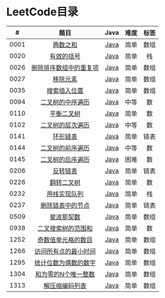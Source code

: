 # LeetCode目录

| # | 题目 | Java | 难度 | 标签 |
| :----:| :----:| :----: |:----: | :----:|
| 0001 | [两数之和](https://leetcode-cn.com/problems/two-sum) | [Java](https://github.com/yyuguang/leetcode/blob/master/src/com/lnzz/%E6%96%90%E6%B3%A2%E9%82%A3%E5%A5%91%E6%95%B0/_1_%E4%B8%A4%E6%95%B0%E4%B9%8B%E5%92%8C.java) | 简单 | 数组 |
| 0020 | [有效的括号](https://leetcode-cn.com/problems/valid-parentheses) | [Java](https://github.com/yyuguang/leetcode/blob/master/src/com/lnzz/栈/_20_有效的括号.java) | 简单 | 栈 |
| 0026 | [删除排序数组中的重复项](https://leetcode-cn.com/problems/remove-duplicates-from-sorted-array) | [Java](https://github.com/yyuguang/leetcode/blob/master/src/com/lnzz/%E6%95%B0%E7%BB%84/_26_%E5%88%A0%E9%99%A4%E6%8E%92%E5%BA%8F%E6%95%B0%E7%BB%84%E4%B8%AD%E7%9A%84%E9%87%8D%E5%A4%8D%E9%A1%B9.java) | 简单 | 数组 |
| 0027 | [移除元素](https://leetcode-cn.com/problems/remove-element) | [Java](https://github.com/yyuguang/leetcode/blob/master/src/com/lnzz/%E6%95%B0%E7%BB%84/_27_%E7%A7%BB%E9%99%A4%E5%85%83%E7%B4%A0.java ) |简单 | 数组 |
| 0035 | [搜索插入位置](https://leetcode-cn.com/problems/search-insert-position/) | [Java](https://github.com/yyuguang/leetcode/blob/master/src/com/lnzz/%E6%95%B0%E7%BB%84/_35_%E6%90%9C%E7%B4%A2%E6%8F%92%E5%85%A5%E4%BD%8D%E7%BD%AE.java) |简单 | 数组 |
| 0094 | [二叉树的中序遍历](https://leetcode-cn.com/problems/binary-tree-inorder-traversal) | [Java](https://github.com/yyuguang/leetcode/blob/master/src/com/lnzz/%E6%95%B0/_94_%E4%BA%8C%E5%8F%89%E6%A0%91%E7%9A%84%E4%B8%AD%E5%BA%8F%E9%81%8D%E5%8E%86.java) |中等 | 数 |
| 0110 | [平衡二叉树](https://leetcode-cn.com/problems/balanced-binary-tree) | [Java](https://github.com/yyuguang/leetcode/blob/master/src/com/lnzz/%E6%95%B0/_110_%E5%B9%B3%E8%A1%A1%E4%BA%8C%E5%8F%89%E6%A0%91.java) |简单 | 数 |
| 0102 | [二叉树的层次遍历](https://leetcode-cn.com/problems/binary-tree-level-order-traversal) | [Java](https://github.com/yyuguang/leetcode/blob/master/src/com/lnzz/%E6%95%B0/_102_%E4%BA%8C%E5%8F%89%E6%A0%91%E7%9A%84%E5%B1%82%E6%AC%A1%E9%81%8D%E5%8E%86.java) |中等 | 数 |
| 0141 | [环形链表](https://leetcode-cn.com/problems/linked-list-cycle) | [Java](https://github.com/yyuguang/leetcode/blob/master/src/com/lnzz/%E9%93%BE%E8%A1%A8/_141_%E7%8E%AF%E5%BD%A2%E9%93%BE%E8%A1%A8.java) |简单 | 链表 |
| 0144 | [二叉树的前序遍历](https://leetcode-cn.com/problems/binary-tree-preorder-traversal) | [Java](https://github.com/yyuguang/leetcode/blob/master/src/com/lnzz/%E6%95%B0/_144_%E4%BA%8C%E5%8F%89%E6%A0%91%E7%9A%84%E5%89%8D%E5%BA%8F%E9%81%8D%E5%8E%86.java) |中等 | 数 |
| 0145 | [二叉树的后序遍历](https://leetcode-cn.com/problems/binary-tree-postorder-traversal) | [Java](https://github.com/yyuguang/leetcode/blob/master/src/com/lnzz/%E6%95%B0/_145_%E4%BA%8C%E5%8F%89%E6%A0%91%E7%9A%84%E5%90%8E%E5%BA%8F%E9%81%8D%E5%8E%86.java) |困难 | 数 |
| 0206 | [反转链表](https://leetcode-cn.com/problems/reverse-linked-list) | [Java](https://github.com/yyuguang/leetcode/blob/master/src/com/lnzz/%E9%93%BE%E8%A1%A8/_206_%E5%8F%8D%E8%BD%AC%E9%93%BE%E8%A1%A8.java) |简单 | 链表 |
| 0226 | [翻转二叉树](https://leetcode-cn.com/problems/invert-binary-tree) | [Java](https://github.com/yyuguang/leetcode/blob/master/src/com/lnzz/%E6%95%B0/_226_%E7%BF%BB%E8%BD%AC%E4%BA%8C%E5%8F%89%E6%A0%91.java) |简单 | 数 |
| 0232 | [用栈实现队列](https://leetcode-cn.com/problems/implement-queue-using-stacks) | [Java](https://github.com/yyuguang/leetcode/blob/master/src/com/lnzz/%E6%A0%88/_232_%E7%94%A8%E6%A0%88%E5%AE%9E%E7%8E%B0%E9%98%9F%E5%88%97.java) |简单 | 栈 |
| 0237 | [删除链表中的节点](https://leetcode-cn.com/problems/delete-node-in-a-linked-list) | [Java](https://github.com/yyuguang/leetcode/blob/master/src/com/lnzz/%E9%93%BE%E8%A1%A8/_237_%E5%88%A0%E9%99%A4%E9%93%BE%E8%A1%A8%E4%B8%AD%E7%9A%84%E8%8A%82%E7%82%B9.java) |简单 | 链表 |
| 0509 | [斐波那契数](https://leetcode-cn.com/problems/fibonacci-number) | [Java](https://github.com/yyuguang/leetcode/blob/master/src/com/lnzz/%E6%96%90%E6%B3%A2%E9%82%A3%E5%A5%91%E6%95%B0/_509_%E6%96%90%E6%B3%A2%E9%82%A3%E5%A5%91%E6%95%B0.java) |简单 | 数组 |
| 0938 | [二叉搜索树的范围和](https://leetcode-cn.com/problems/range-sum-of-bst) | [Java](https://github.com/yyuguang/leetcode/blob/master/src/com/lnzz/%E6%95%B0/_938_%E4%BA%8C%E5%8F%89%E6%90%9C%E7%B4%A2%E6%A0%91%E7%9A%84%E8%8C%83%E5%9B%B4%E5%92%8C.java) |简单 | 数 |
| 1252 | [奇数值单元格的数目](https://leetcode-cn.com/problems/cells-with-odd-values-in-a-matrix) | [Java](https://github.com/yyuguang/leetcode/blob/master/src/com/lnzz/%E6%95%B0%E7%BB%84/_1252_%E5%A5%87%E6%95%B0%E5%80%BC%E5%8D%95%E5%85%83%E6%A0%BC%E7%9A%84%E6%95%B0%E7%9B%AE.java) |简单 | 数组 |
| 1266 | [访问所有点的最小时间](https://leetcode-cn.com/problems/minimum-time-visiting-all-points) | [Java](https://github.com/yyuguang/leetcode/blob/master/src/com/lnzz/%E6%95%B0%E7%BB%84/_1266_%E8%AE%BF%E9%97%AE%E6%89%80%E6%9C%89%E7%82%B9%E7%9A%84%E6%9C%80%E5%B0%8F%E6%97%B6%E9%97%B4.java) |简单 | 数组 |
| 1295 | [统计位数为偶数的数字](https://leetcode-cn.com/problems/find-numbers-with-even-number-of-digits) | [Java](https://github.com/yyuguang/leetcode/blob/master/src/com/lnzz/%E6%95%B0%E7%BB%84/_1295_%E7%BB%9F%E8%AE%A1%E4%BD%8D%E6%95%B0%E4%B8%BA%E5%81%B6%E6%95%B0%E7%9A%84%E6%95%B0%E5%AD%97.java) |简单 | 数组 |
| 1304 | [和为零的N个唯一整数](https://leetcode-cn.com/problems/find-n-unique-integers-sum-up-to-zero) | [Java](https://github.com/yyuguang/leetcode/blob/master/src/com/lnzz/%E6%95%B0%E7%BB%84/_1304_%E5%92%8C%E4%B8%BA%E9%9B%B6%E7%9A%84N%E4%B8%AA%E5%94%AF%E4%B8%80%E6%95%B4%E6%95%B0.java) |简单 | 数组 |
| 1313 | [解压缩编码列表](https://leetcode-cn.com/problems/decompress-run-length-encoded-list) | [Java](https://github.com/yyuguang/leetcode/blob/master/src/com/lnzz/%E6%95%B0%E7%BB%84/_1313_%E8%A7%A3%E5%8E%8B%E7%BC%A9%E7%BC%96%E7%A0%81%E5%88%97%E8%A1%A8.java) |简单 | 数组 |

